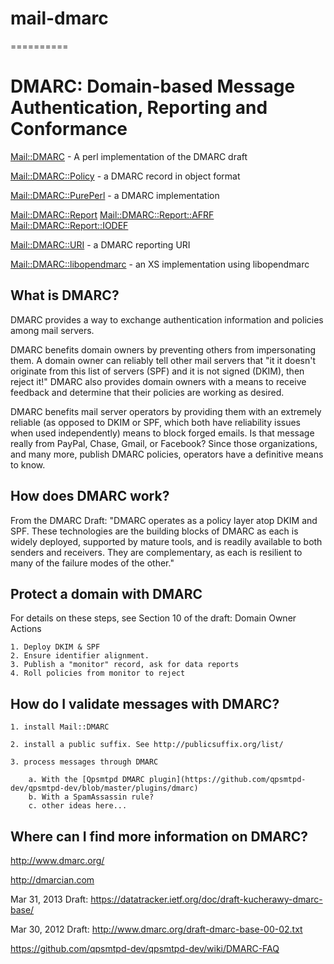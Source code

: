 # mail-dmarc
==========

# DMARC: Domain-based Message Authentication, Reporting and Conformance

[Mail::DMARC](lib/Mail/DMARC.pm) - A perl implementation of the DMARC draft

[Mail::DMARC::Policy](lib/Mail/DMARC/Policy.pm) - a DMARC record in object format

[Mail::DMARC::PurePerl](lib/Mail/DMARC/PurePerl.pm) - a DMARC implementation

[Mail::DMARC::Report](lib/Mail/DMARC/Report.pm)
[Mail::DMARC::Report::AFRF](lib/Mail/DMARC/Report/AFRF.pm)
[Mail::DMARC::Report::IODEF](lib/Mail/DMARC/Report/IODEF.pm)

[Mail::DMARC::URI](lib/Mail::DMARC/URI.pm) - a DMARC reporting URI

[Mail::DMARC::libopendmarc](http://search.cpan.org/~shari/Mail-DMARC-opendmarc) - an XS implementation using libopendmarc


## What is DMARC?

DMARC provides a way to exchange authentication information and policies among mail servers.

DMARC benefits domain owners by preventing others from impersonating them. A domain owner can reliably tell other mail servers that "it it doesn't originate from this list of servers (SPF) and it is not signed (DKIM), then reject it!" DMARC also provides domain owners with a means to receive feedback and determine that their policies are working as desired.

DMARC benefits mail server operators by providing them with an extremely reliable (as opposed to DKIM or SPF, which both have reliability issues when used independently) means to block forged emails. Is that message really from PayPal, Chase, Gmail, or Facebook? Since those organizations, and many more, publish DMARC policies, operators have a definitive means to know.

## How does DMARC work?

From the DMARC Draft: "DMARC operates as a policy layer atop DKIM and SPF. These technologies are the building blocks of DMARC as each is widely deployed, supported by mature tools, and is readily available to both senders and receivers. They are complementary, as each is resilient to many of the failure modes of the other."

## Protect a domain with DMARC

For details on these steps, see Section 10 of the draft: Domain Owner Actions

    1. Deploy DKIM & SPF
    2. Ensure identifier alignment.
    3. Publish a "monitor" record, ask for data reports
    4. Roll policies from monitor to reject


## How do I validate messages with DMARC?

    1. install Mail::DMARC

    2. install a public suffix. See http://publicsuffix.org/list/

    3. process messages through DMARC

        a. With the [Qpsmtpd DMARC plugin](https://github.com/qpsmtpd-dev/qpsmtpd-dev/blob/master/plugins/dmarc)
        b. With a SpamAssassin rule?
        c. other ideas here...

## Where can I find more information on DMARC?

http://www.dmarc.org/

http://dmarcian.com

Mar 31, 2013 Draft: https://datatracker.ietf.org/doc/draft-kucherawy-dmarc-base/

Mar 30, 2012 Draft: http://www.dmarc.org/draft-dmarc-base-00-02.txt

https://github.com/qpsmtpd-dev/qpsmtpd-dev/wiki/DMARC-FAQ

